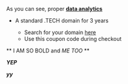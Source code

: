 As you can see, proper **[data analytics](https://hackernoon.com/data-analytics-is-a-journey-p4k3ugj)**


*   A standard .TECH domain for 3 years 

    *   Search for your domain [here](https://get.tech/build-the-future)
    *   Use this coupon code **<xxxxxx>** during checkout


** I AM SO BOLD and _ME TOO_ **    

**_YEP_**    

***yy***